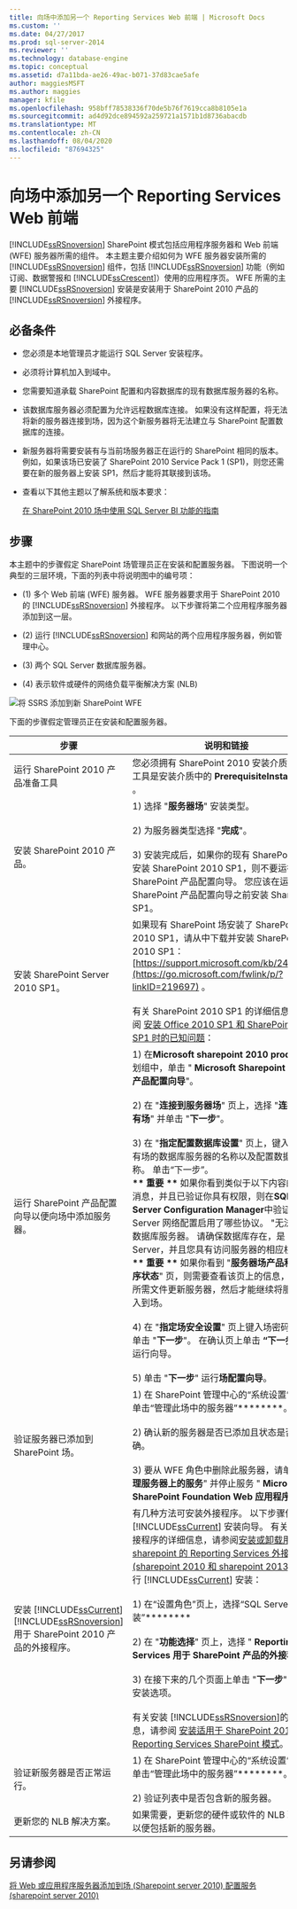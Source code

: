 ```yaml
---
title: 向场中添加另一个 Reporting Services Web 前端 | Microsoft Docs
ms.custom: ''
ms.date: 04/27/2017
ms.prod: sql-server-2014
ms.reviewer: ''
ms.technology: database-engine
ms.topic: conceptual
ms.assetid: d7a11bda-ae26-49ac-b071-37d83cae5afe
author: maggiesMSFT
ms.author: maggies
manager: kfile
ms.openlocfilehash: 958bff78538336f70de5b76f7619cca8b8105e1a
ms.sourcegitcommit: ad4d92dce894592a259721a1571b1d8736abacdb
ms.translationtype: MT
ms.contentlocale: zh-CN
ms.lasthandoff: 08/04/2020
ms.locfileid: "87694325"
---
```

# <a name="add-an-additional-reporting-services-web-front-end-to-a-farm"></a>向场中添加另一个 Reporting Services Web 前端
  [!INCLUDE[ssRSnoversion](../../includes/ssrsnoversion-md.md)] SharePoint 模式包括应用程序服务器和 Web 前端 (WFE) 服务器所需的组件。 本主题主要介绍如何为 WFE 服务器安装所需的 [!INCLUDE[ssRSnoversion](../../includes/ssrsnoversion-md.md)] 组件，包括 [!INCLUDE[ssRSnoversion](../../includes/ssrsnoversion-md.md)] 功能（例如订阅、数据警报和 [!INCLUDE[ssCrescent](../../includes/sscrescent-md.md)]）使用的应用程序页。 WFE 所需的主要 [!INCLUDE[ssRSnoversion](../../includes/ssrsnoversion-md.md)] 安装是安装用于 SharePoint 2010 产品的 [!INCLUDE[ssRSnoversion](../../includes/ssrsnoversion-md.md)] 外接程序。

## <a name="prerequisites"></a>必备条件

-   您必须是本地管理员才能运行 SQL Server 安装程序。

-   必须将计算机加入到域中。

-   您需要知道承载 SharePoint 配置和内容数据库的现有数据库服务器的名称。

-   该数据库服务器必须配置为允许远程数据库连接。  如果没有这样配置，将无法将新的服务器连接到场，因为这个新服务器将无法建立与 SharePoint 配置数据库的连接。

-   新服务器将需要安装有与当前场服务器正在运行的 SharePoint 相同的版本。 例如，如果该场已安装了 SharePoint 2010 Service Pack 1 (SP1)，则您还需要在新的服务器上安装 SP1，然后才能将其联接到该场。

-   查看以下其他主题以了解系统和版本要求：

     [在 SharePoint 2010 场中使用 SQL Server BI 功能的指南](../../../2014/sql-server/install/guidance-for-using-sql-server-bi-features-in-a-sharepoint-2010-farm.md)

## <a name="steps"></a>步骤
 本主题中的步骤假定 SharePoint 场管理员正在安装和配置服务器。 下图说明一个典型的三层环境，下面的列表中将说明图中的编号项：

-   (1) 多个 Web 前端 (WFE) 服务器。 WFE 服务器要求用于 SharePoint 2010 的 [!INCLUDE[ssRSnoversion](../../includes/ssrsnoversion-md.md)] 外接程序。 以下步骤将第二个应用程序服务器添加到这一层。

-   (2) 运行 [!INCLUDE[ssRSnoversion](../../includes/ssrsnoversion-md.md)] 和网站的两个应用程序服务器，例如管理中心。

-   (3) 两个 SQL Server 数据库服务器。

-   (4) 表示软件或硬件的网络负载平衡解决方案 (NLB)

 ![将 SSRS 添加到新 SharePoint WFE](../../../2014/sql-server/install/media/rs-sharepointscale-wfe.gif "将 SSRS 添加到新 SharePoint WFE")

 下面的步骤假定管理员正在安装和配置服务器。

|步骤|说明和链接|
|----------|--------------------------|
|运行 SharePoint 2010 产品准备工具|您必须拥有 SharePoint 2010 安装介质。 准备工具是安装介质中的 **PrerequisiteInstaller.exe** 。|
|安装 SharePoint 2010 产品。|1) 选择 "**服务器场**" 安装类型。<br /><br /> 2) 为服务器类型选择 "**完成**"。<br /><br /> 3) 安装完成后，如果你的现有 SharePoint 场已安装 SharePoint 2010 SP1，则不要运行 SharePoint 产品配置向导。 您应该在运行 SharePoint 产品配置向导之前安装 SharePoint SP1。|
|安装 SharePoint Server 2010 SP1。|如果现有 SharePoint 场安装了 SharePoint 2010 SP1，请从中下载并安装 SharePoint 2010 SP1： [https://support.microsoft.com/kb/2460045](https://go.microsoft.com/fwlink/p/?linkID=219697) 。<br /><br /> 有关 SharePoint 2010 SP1 的详细信息，请参阅 [安装 Office 2010 SP1 和 SharePoint 2010 SP1 时的已知问题](https://support.microsoft.com/kb/2532126)：|
|运行 SharePoint 产品配置向导以便向场中添加服务器。|1) 在**Microsoft sharepoint 2010 products**计划组中，单击 " **Microsoft Sharepoint 2010 产品配置向导**"。<br /><br /> 2) 在 "**连接到服务器场**" 页上，选择 "**连接到现有场**" 并单击 "**下一步**"。<br /><br /> 3) 在 "**指定配置数据库设置**" 页上，键入用于现有场的数据库服务器的名称以及配置数据库的名称。 单击“下一步”。<br />**&#42;&#42; 重要 &#42;&#42;** 如果你看到类似于以下内容的错误消息，并且已验证你具有权限，则在**SQL Server Configuration Manager**中验证为 SQL Server 网络配置启用了哪些协议。 "无法连接到数据库服务器。 请确保数据库存在，是 Sql Server，并且您具有访问服务器的相应权限。 "<br />**&#42;&#42; 重要 &#42;&#42;** 如果你看到 "**服务器场产品和修补程序状态**" 页，则需要查看该页上的信息，然后用所需文件更新服务器，然后才能继续将服务器加入到场。<br /><br /> 4) 在 "**指定场安全设置**" 页上键入场密码，然后单击 "**下一步**"。 在确认页上单击 **“下一步”** 以便运行向导。<br /><br /> 5) 单击 "**下一步**" 运行**场配置向导**。|
|验证服务器已添加到 SharePoint 场。|1) 在 SharePoint 管理中心的“系统设置”组中，单击“管理此场中的服务器”********。<br /><br /> 2) 确认新的服务器是否已添加且状态是否正确。<br /><br /> 3) 要从 WFE 角色中删除此服务器，请单击 "**管理服务器上的服务**" 并停止服务 " **Microsoft SharePoint Foundation Web 应用程序**"。|
|安装 [!INCLUDE[ssCurrent](../../includes/sscurrent-md.md)] [!INCLUDE[ssRSnoversion](../../includes/ssrsnoversion-md.md)] 用于 SharePoint 2010 产品的外接程序。|有几种方法可安装外接程序。 以下步骤使用 [!INCLUDE[ssCurrent](../../includes/sscurrent-md.md)] 安装向导。 有关安装外接程序的详细信息，请参阅[安装或卸载用于 sharepoint 的 Reporting Services 外接程序 &#40;sharepoint 2010 和 sharepoint 2013&#41;](install-or-uninstall-the-reporting-services-add-in-for-sharepoint.md)。 运行 [!INCLUDE[ssCurrent](../../includes/sscurrent-md.md)] 安装：<br /><br /> 1) 在“设置角色”页上，选择“SQL Server 功能安装”********<br /><br /> 2) 在 "**功能选择**" 页上，选择 " **Reporting Services 用于 SharePoint 产品的外接程序**"<br /><br /> 3) 在接下来的几个页面上单击 "**下一步**" 以完成安装选项。<br /><br /> 有关安装 [!INCLUDE[ssRSnoversion](../../includes/ssrsnoversion-md.md)]的详细信息，请参阅 [安装适用于 SharePoint 2010 的 Reporting Services SharePoint 模式](../../../2014/sql-server/install/install-reporting-services-sharepoint-mode-for-sharepoint-2010.md)。|
|验证新服务器是否正常运行。|1) 在 SharePoint 管理中心的“系统设置”组中，单击“管理此场中的服务器”********。<br /><br /> 2) 验证列表中是否包含新的服务器。|
|更新您的 NLB 解决方案。|如果需要，更新您的硬件或软件的 NLB 环境，以便包括新的服务器。|

## <a name="see-also"></a>另请参阅
 [将 Web 或应用程序服务器添加到场 (Sharepoint server 2010) ](https://technet.microsoft.com/library/bb218968.aspx?missingurl=%2fen-us%2flibrary%2fe1aeaddf-6ee4-43a9-82b7-db20b68c71db\(Office.14\)) [配置服务 (sharepoint server 2010) ](https://technet.microsoft.com/library/ee794878.aspx)


